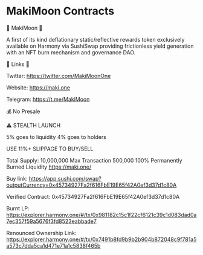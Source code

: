 # MakiMoon Contracts

🍣  MakiMoon 🍣

A first of its kind deflationary static/reflective rewards token exclusively available on Harmony via SushiSwap providing frictionless yield generation with an NFT burn mechanism and governance DAO.

🦉  Links 🦉

Twitter: https://twitter.com/MakiMoonOne

Website: https://maki.one

Telegram: https://t.me/MakiMoon

💰 No Presale 

⚠️ STEALTH LAUNCH 

5% goes to liquidity
4% goes to holders

USE 11%+ SLIPPAGE TO BUY/SELL

Total Supply: 10,000,000
Max Transaction 500,000
100% Permanently Burned Liquidity
https://maki.one/

Buy link: https://app.sushi.com/swap?outputCurrency=0x45734927Fa2f616FbE19E65f42A0ef3d37d1c80A

Verified Contract: 0x45734927Fa2f616FbE19E65f42A0ef3d37d1c80A

Burnt LP: https://explorer.harmony.one/#/tx/0x981182c15c1f22cf6121c39c1d083dad0a7ec357f59a5676f3fd8523eabbade7

Renounced Ownership Link: https://explorer.harmony.one/#/tx/0x7491b8fd9b9b2b904b872048c9f781a5a573c7dda5ca1d471e71a1c5838f465b
